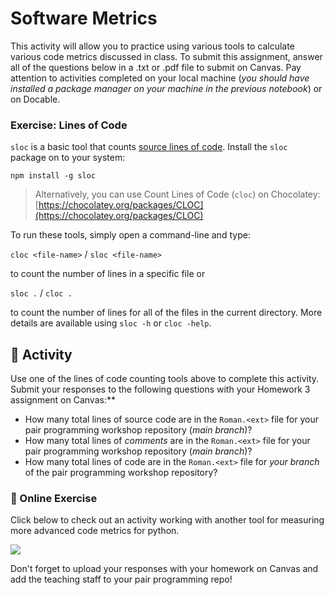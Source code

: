 # Software Metrics

This activity will allow you to practice using various tools to calculate various code metrics discussed in class. To submit this assignment, answer all of the questions below in a .txt or .pdf file to submit on Canvas. Pay attention to activities completed on your local machine (_you should have installed a package manager on your machine in the previous notebook_) or on Docable.

### Exercise: Lines of Code

`sloc` is a basic tool that counts [source lines of code](https://www.npmjs.com/package/sloc). Install the `sloc` package on to your system:

`npm install -g sloc`

> Alternatively, you can use Count Lines of Code (`cloc`) on Chocolatey: [https://chocolatey.org/packages/CLOC](https://chocolatey.org/packages/CLOC)

To run these tools, simply open a command-line and type:

```cloc <file-name>``` / ```sloc <file-name>``` 

to count the number of lines in a specific file or

```sloc .``` / ```cloc .``` 

to count the number of lines for all of the files in the current directory. More details are available using `sloc -h` or `cloc -help`. 

## 📝 Activity

Use one of the lines of code counting tools above to complete this activity. Submit your responses to the following questions with your Homework 3 assignment on Canvas:**

* How many total lines of source code are in the `Roman.<ext>` file for your pair programming workshop repository (_main branch_)?
* How many total lines of _comments_ are in the `Roman.<ext>` file for your pair programming workshop repository (_main branch_)?
* How many total lines of code are in the `Roman.<ext>` file for _your branch_ of the pair programming workshop repository?

### 📒 Online Exercise

Click below to check out an activity working with another tool for measuring more advanced code metrics for python.


<a href="https://devops.docable.cloud/dcbrown/v/620ec3c6a42d528cf97154a5">
<img src="resources/imgs/radon-preview.png">
</a>

Don't forget to upload your responses with your homework on Canvas and add the teaching staff to your pair programming repo!